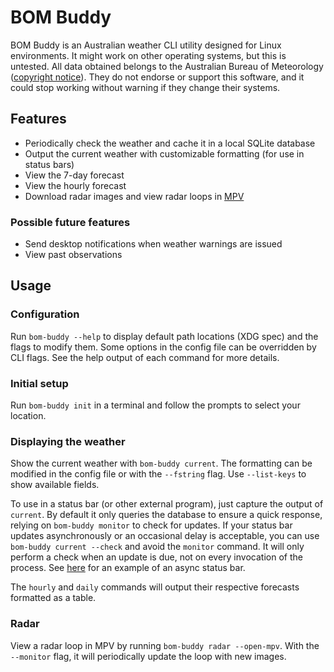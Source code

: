 # BOM Buddy

BOM Buddy is an Australian weather CLI utility designed for Linux environments. It might work on other operating systems, but this is untested. All data obtained belongs to the Australian Bureau of Meteorology ([copyright notice](https://reg.bom.gov.au/other/copyright.shtml)). They do not endorse or support this software, and it could stop working without warning if they change their systems.

## Features

- Periodically check the weather and cache it in a local SQLite database
- Output the current weather with customizable formatting (for use in status bars)
- View the 7-day forecast
- View the hourly forecast
- Download radar images and view radar loops in [MPV](https://mpv.io/)

### Possible future features

- Send desktop notifications when weather warnings are issued
- View past observations

## Usage

### Configuration

Run `bom-buddy --help` to display default path locations (XDG spec) and the flags to modify them. Some options in the config file can be overridden by CLI flags. See the help output of each command for more details.

### Initial setup

Run `bom-buddy init` in a terminal and follow the prompts to select your location.

### Displaying the weather

Show the current weather with `bom-buddy current`. The formatting can be modified in the config file or with the `--fstring` flag. Use `--list-keys` to show available fields.

To use in a status bar (or other external program), just capture the output of `current`. By default it only queries the database to ensure a quick response, relying on `bom-buddy monitor` to check for updates. If your status bar updates asynchronously or an occasional delay is acceptable, you can use `bom-buddy current --check` and avoid the `monitor` command. It will only perform a check when an update is due, not on every invocation of the process. See [here](https://github.com/sublipri/subar) for an example of an async status bar.

The `hourly` and `daily` commands will output their respective forecasts formatted as a table.

### Radar

View a radar loop in MPV by running `bom-buddy radar --open-mpv`. With the `--monitor` flag, it will periodically update the loop with new images.
